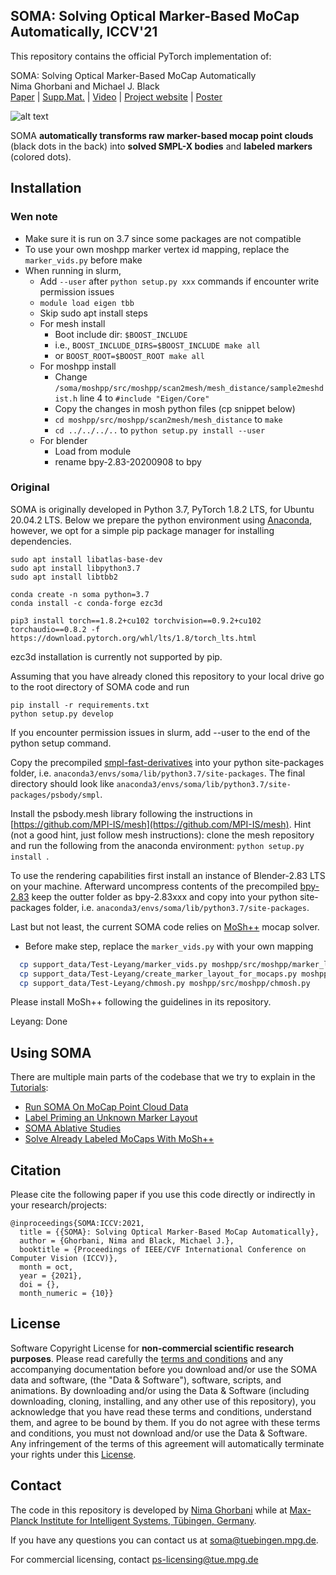 ## SOMA: Solving Optical Marker-Based MoCap Automatically, ICCV'21

This repository contains the official PyTorch implementation of:

SOMA: Solving Optical Marker-Based MoCap Automatically\
Nima Ghorbani and Michael J. Black\
[Paper](https://download.is.tue.mpg.de/soma/SOMA_ICCV21.pdf) | [Supp.Mat.](https://download.is.tue.mpg.de/soma/SOMA_Suppmat.pdf) | [Video](https://www.youtube.com/watch?v=BEFCqIefLA8&t=1s&ab_channel=MichaelBlack) | [Project website](https://soma.is.tue.mpg.de/) | [Poster](https://download.is.tue.mpg.de/soma/SOMA_Poster.pdf)

![alt text](https://download.is.tue.mpg.de/soma/tutorials/soma_github_teaser.gif "mocap point clouds (black dots in the back) turned into labeled markers (colored dots)")

SOMA **automatically transforms raw marker-based mocap point clouds** (black dots in the back) into **solved SMPL-X bodies** and **labeled markers** (colored dots).

## Installation

### Wen note
* Make sure it is run on 3.7 since some packages are not compatible
* To use your own moshpp marker vertex id mapping, replace the `marker_vids.py` before make 
* When running in slurm,
  * Add `--user` after `python setup.py xxx` commands if encounter write permission issues
  * `module load eigen tbb`
  * Skip sudo apt install steps
  * For mesh install
    * Boot include dir: `$BOOST_INCLUDE`
    * i.e., `BOOST_INCLUDE_DIRS=$BOOST_INCLUDE make all`
    * or `BOOST_ROOT=$BOOST_ROOT make all `
  * For moshpp install
    * Change `/soma/moshpp/src/moshpp/scan2mesh/mesh_distance/sample2meshdist.h` line 4 to `#include "Eigen/Core"`
    * Copy the changes in mosh python files (cp snippet below)
    * `cd moshpp/src/moshpp/scan2mesh/mesh_distance` to `make`
    * `cd ../../../..` to `python setup.py install --user`
  * For blender
    * Load from module
    * rename bpy-2.83-20200908 to bpy

### Original

SOMA is originally developed in Python 3.7, PyTorch 1.8.2 LTS, for Ubuntu 20.04.2 LTS. 
Below we prepare the python environment using [Anaconda](https://www.anaconda.com/products/individual), 
however, we opt for a simple pip package manager for installing dependencies.

````
sudo apt install libatlas-base-dev
sudo apt install libpython3.7
sudo apt install libtbb2

conda create -n soma python=3.7 
conda install -c conda-forge ezc3d

pip3 install torch==1.8.2+cu102 torchvision==0.9.2+cu102 torchaudio==0.8.2 -f https://download.pytorch.org/whl/lts/1.8/torch_lts.html

````
ezc3d installation is currently not supported by pip.

Assuming that you have already cloned this repository to your local drive 
go to the root directory of SOMA code and run
````
pip install -r requirements.txt
python setup.py develop
````
If you encounter permission issues in slurm, add --user to the end of the python setup command.

Copy the precompiled 
[smpl-fast-derivatives](https://download.is.tue.mpg.de/download.php?domain=soma&sfile=smpl-fast-derivatives.tar.bz2) 
into your python site-packages folder, i.e. ````anaconda3/envs/soma/lib/python3.7/site-packages````.
The final directory should look like ````anaconda3/envs/soma/lib/python3.7/site-packages/psbody/smpl````.

Install the psbody.mesh library following the instructions in [https://github.com/MPI-IS/mesh](https://github.com/MPI-IS/mesh).
Hint (not a good hint, just follow mesh instructions): clone the mesh repository and run the following from the anaconda environment:  ````python setup.py install ````.

To use the rendering capabilities first install an instance of Blender-2.83 LTS on your machine.
Afterward uncompress contents of the precompiled 
[bpy-2.83](https://download.is.tue.mpg.de/download.php?domain=soma&sfile=blender/bpy-2.83-20200908.tar.bz2) 
keep the outter folder as bpy-2.83xxx and copy 
into your python site-packages folder, i.e. ````anaconda3/envs/soma/lib/python3.7/site-packages````. 

Last but not least, the current SOMA code relies on [MoSh++](https://github.com/nghorbani/moshpp) mocap solver. 
* Before make step, replace the `marker_vids.py` with your own mapping
```bash
  cp support_data/Test-Leyang/marker_vids.py moshpp/src/moshpp/marker_layout/marker_vids.py
  cp support_data/Test-Leyang/create_marker_layout_for_mocaps.py moshpp/src/moshpp/marker_layout/create_marker_layout_for_mocaps.py
  cp support_data/Test-Leyang/chmosh.py moshpp/src/moshpp/chmosh.py
```

Please install MoSh++ following the guidelines in its repository.

Leyang: Done

## Using SOMA
There are multiple main parts of the codebase that we try to explain in the [Tutorials](src/tutorials):
- [Run SOMA On MoCap Point Cloud Data](src/tutorials/run_soma_on_soma_dataset.ipynb)
- [Label Priming an Unknown Marker Layout](src/tutorials/label_priming.ipynb)
- [SOMA Ablative Studies](src/tutorials/ablation_study.ipynb)
- [Solve Already Labeled MoCaps With MoSh++](src/tutorials/solve_labeled_mocap.ipynb)

## Citation

Please cite the following paper if you use this code directly or indirectly in your research/projects:

```
@inproceedings{SOMA:ICCV:2021,
  title = {{SOMA}: Solving Optical Marker-Based MoCap Automatically},
  author = {Ghorbani, Nima and Black, Michael J.},
  booktitle = {Proceedings of IEEE/CVF International Conference on Computer Vision (ICCV)},
  month = oct,
  year = {2021},
  doi = {},
  month_numeric = {10}}
```

## License

Software Copyright License for **non-commercial scientific research purposes**. Please read carefully
the [terms and conditions](./LICENSE) and any accompanying documentation before you download and/or
use the SOMA data and software, (the "Data & Software"), software, scripts, and animations. 
By downloading and/or using the Data & Software (including downloading, cloning, installing, and any other use of this repository), 
you acknowledge that you have read these terms
and conditions, understand them, and agree to be bound by them. If you do not agree with these terms and conditions, you
must not download and/or use the Data & Software. 
Any infringement of the terms of this agreement will automatically terminate
your rights under this [License](./LICENSE).

## Contact

The code in this repository is developed by [Nima Ghorbani](https://nghorbani.github.io/) 
while at [Max-Planck Institute for Intelligent Systems, Tübingen, Germany](https://is.mpg.de/person/nghorbani).

If you have any questions you can contact us at [soma@tuebingen.mpg.de](mailto:amass@tuebingen.mpg.de).

For commercial licensing, contact [ps-licensing@tue.mpg.de](mailto:ps-licensing@tue.mpg.de)
